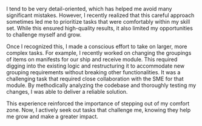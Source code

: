 I tend to be very detail-oriented, which has helped me avoid many significant mistakes. However, I recently realized that this careful approach sometimes led me to prioritize tasks that were comfortably within my skill set. While this ensured high-quality results, it also limited my opportunities to challenge myself and grow.

Once I recognized this, I made a conscious effort to take on larger, more complex tasks. For example, I recently worked on changing the groupings of items on manifests for our ship and receive module. This required digging into the existing logic and restructuring it to accommodate new grouping requirements without breaking other functionalities. It was a challenging task that required close collaboration with the SME for that module. By methodically analyzing the codebase and thoroughly testing my changes, I was able to deliver a reliable solution.

This experience reinforced the importance of stepping out of my comfort zone. Now, I actively seek out tasks that challenge me, knowing they help me grow and make a greater impact.